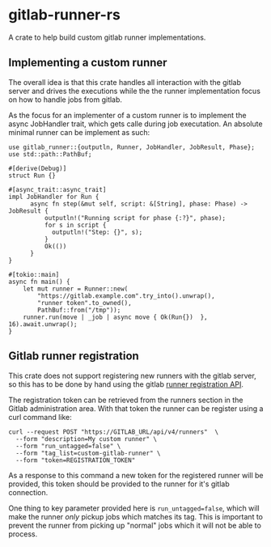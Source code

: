 # gitlab-runner-rs

A crate to help build custom gitlab runner implementations.

## Implementing a custom runner

The overall idea is that this crate handles all interaction with the gitlab
server and drives the executions while the the runner implementation focus on
how to handle jobs from gitlab.

As the focus for an implementer of a custom runner is to implement the async
JobHandler trait, which gets calle during job executation. An absolute minimal
runner can be implement as such:

```rust,no_run
use gitlab_runner::{outputln, Runner, JobHandler, JobResult, Phase};
use std::path::PathBuf;

#[derive(Debug)]
struct Run {}

#[async_trait::async_trait]
impl JobHandler for Run {
      async fn step(&mut self, script: &[String], phase: Phase) -> JobResult {
          outputln!("Running script for phase {:?}", phase);
          for s in script {
            outputln!("Step: {}", s);
          }
          Ok(())
      }
}

#[tokio::main]
async fn main() {
    let mut runner = Runner::new(
        "https://gitlab.example.com".try_into().unwrap(),
        "runner token".to_owned(),
        PathBuf::from("/tmp"));
    runner.run(move | _job | async move { Ok(Run{})  }, 16).await.unwrap();
}
```

## Gitlab runner registration

This crate does not support registering new runners with the gitlab server, so this has to be
done by hand using the gitlab
[runner registration API](https://docs.gitlab.com/ee/api/runners.html#register-a-new-runner).

The registration token can be retrieved from the runners section in the Gitlab
administration area. With that token the runner can be register using a curl
command like:
```shell
curl --request POST "https://GITLAB_URL/api/v4/runners"  \
  --form "description=My custom runner" \
  --form "run_untagged=false" \
  --form "tag_list=custom-gitlab-runner" \
  --form "token=REGISTRATION_TOKEN"
```

As a response to this command a new token for the registered runner will be
provided, this token should be provided to the runner for it's gitlab
connection.

One thing to key parameter provided here is `run_untagged=false`, which will
make the runner *only* pickup jobs which matches its tag. This is important to
prevent the runner from picking up "normal" jobs which it will not be able to
process.
